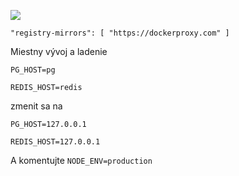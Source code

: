 ![](https://pub-b8db533c86124200a9d799bf3ba88099.r2.dev/2023/03/wbhiRD1.webp)

```
"registry-mirrors": [ "https://dockerproxy.com" ]
```

Miestny vývoj a ladenie

```
PG_HOST=pg

REDIS_HOST=redis
```

zmenit sa na

```
PG_HOST=127.0.0.1

REDIS_HOST=127.0.0.1

```

A komentujte `NODE_ENV=production`